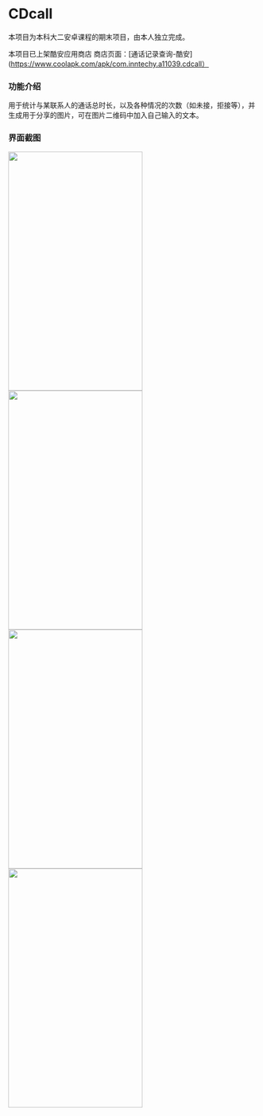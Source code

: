 # CDcall
本项目为本科大二安卓课程的期末项目，由本人独立完成。

本项目已上架酷安应用商店
商店页面：[通话记录查询-酷安](https://www.coolapk.com/apk/com.inntechy.a11039.cdcall）

### 功能介绍
用于统计与某联系人的通话总时长，以及各种情况的次数（如未接，拒接等），并生成用于分享的图片，可在图片二维码中加入自己输入的文本。

### 界面截图
<img src="http://image.coolapk.com/apk_image/2018/0202/Screenshot_20180202-162953-151370-o_1c5aqd9ufsjn9019541euu1pdav-uid-1060446@1080x1920.png" width=270 height=480 />
<img src="http://image.coolapk.com/apk_image/2018/0202/Screenshot_20180202-163011-151370-o_1c5aqd9ufrc1huesuv6357j510-uid-1060446@1080x1920.png" width=270 height=480 />
<img src="http://image.coolapk.com/apk_image/2018/0202/Screenshot_20180202-163018-151370-o_1c5aqd9uf1r35781foe14tuk6kt-uid-1060446@1080x1920.png" width=270 height=480 />
<img src="http://image.coolapk.com/apk_image/2018/0202/Screenshot_20180202-163022-151370-o_1c5aqd9ufh2brg0mkoj7g1t28u-uid-1060446@1080x1920.png" width=270 height=480 />

